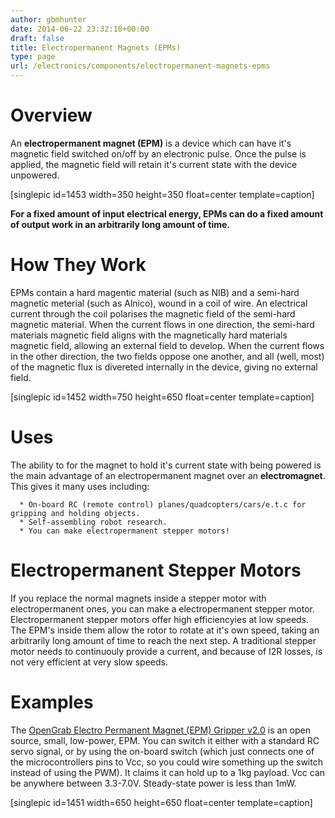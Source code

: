 ```yaml
---
author: gbmhunter
date: 2014-06-22 23:32:18+00:00
draft: false
title: Electropermanent Magnets (EPMs)
type: page
url: /electronics/components/electropermanent-magnets-epms
---
```


# Overview





An **electropermanent magnet (EPM)** is a device which can have it's magnetic field switched on/off by an electronic pulse. Once the pulse is applied, the magnetic field will retain it's current state with the device unpowered.





[singlepic id=1453 width=350 height=350 float=center template=caption]





**For a fixed amount of input electrical energy, EPMs can do a fixed amount of output work in an arbitrarily long amount of time.**





# How They Work





EPMs contain a hard magentic material (such as NIB) and a semi-hard magnetic meterial (such as Alnico), wound in a coil of wire. An electrical current through the coil polarises the magnetic field of the semi-hard magnetic material. When the current flows in one direction, the semi-hard materials magnetic field aligns with the magnetically hard materials magnetic field, allowing an external field to develop. When the current flows in the other direction, the two fields oppose one another, and all (well, most) of the magnetic flux is divereted internally in the device, giving no external field.





[singlepic id=1452 width=750 height=650 float=center template=caption]





# Uses





The ability to for the magnet to hold it's current state with being powered is the main advantage of an electropermanent magnet over an **electromagnet**. This gives it many uses including:






	  * On-board RC (remote control) planes/quadcopters/cars/e.t.c for gripping and holding objects.
	  * Self-assembling robot research.
	  * You can make electropermanent stepper motors!




# Electropermanent Stepper Motors





If you replace the normal magnets inside a stepper motor with electropermanent ones, you can make a electropermanent stepper motor. Electropermanent stepper motors offer high efficiencyies at low speeds. The EPM's inside them allow the rotor to rotate at it's own speed, taking an arbitrarily long amount of time to reach the next step. A traditional stepper motor needs to continuouly provide a current, and because of I2R losses, is not very efficient at very slow speeds.





# Examples





The [OpenGrab Electro Permanent Magnet (EPM) Gripper v2.0](http://nicadrone.com/index.php?id_product=13&controller=product) is an open source, small, low-power, EPM. You can switch it either with a standard RC servo signal, or by using the on-board switch (which just connects one of the microcontrollers pins to Vcc, so you could wire something up the switch instead of using the PWM). It claims it can hold up to a 1kg payload. Vcc can be anywhere between 3.3-7.0V. Steady-state power is less than 1mW.





[singlepic id=1451 width=650 height=650 float=center template=caption]
